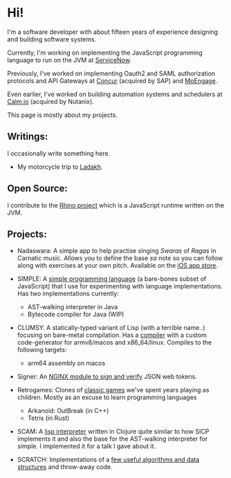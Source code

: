 # Hi!

I'm a software developer with about fifteen years of experience designing and building software systems.

Currently, I'm working on implementing the JavaScript programming language to run on the JVM at [ServiceNow](https://www.servicenow.com).

Previously, I've worked on implementing Oauth2 and SAML authorization protocols and API Gateways at [Concur](https://www.concur.com) (acquired by SAP) and [MoEngage](https://www.moengage.com). 

Even earlier, I've worked on building automation systems and schedulers at [Calm.io](https://www.nutanix.com/products/cloud-manager/self-service) (acquired by Nutanix).

This page is mostly about my projects.

## Writings:

I occasionally write something here.

- My motorcycle trip to [Ladakh](ladakh/).

## Open Source:

I contribute to the [Rhino project](https://github.com/mozilla/rhino/commits/master/?author=0xe) which is a JavaScript runtime written on the JVM.

## Projects:

- Nadaswara: A simple app to help practise singing _Swaras_ of _Ragas_ in Carnatic music. Allows you to define the base *sa* note so you can follow along with exercises at your own pitch. Available on the [iOS app store](https://appstoreconnect.apple.com/apps/6749471155/distribution/info).

- SIMPLE: A [simple programming language](https://github.com/0xe/simple) (a bare-bones subset of JavaScript) that I use for experimenting with language implementations. Has two implementations currently:
  * AST-walking interpreter in Java
  * Bytecode compiler for Java (WIP)

- CLUMSY: A statically-typed variant of Lisp (with a terrible name..) focusing on bare-metal compilation. Has a [compiler](https://github.com/0xe/clumsy) with a custom code-generator for armv8/macos and x86_64/linux. Compiles to the following targets:
  * arm64 assembly on macos

- Signer: An [NGINX module to sign and verify](https://github.com/0xe/signer) JSON web tokens.

- Retrogames: Clones of [classic games](https://github.com/0xe/retrogames) we've spent years playing as children. Mostly as an excuse to learn programming languages
  * Arkanoid: OutBreak (in C++)
  * Tetris (in Rust)
  
- SCAM: A [lisp interpreter](https://github.com/0xe/scam) written in Clojure quite similar to how SICP implements it and also the base for the AST-walking interpreter for simple. I implemented it for a talk I gave about it.

- SCRATCH: Implementations of a [few useful algorithms and data structures](https://github.com/0xe/scratch) and throw-away code.


